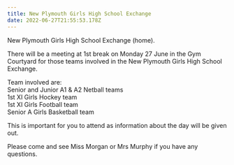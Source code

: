 ```yaml
---
title: New Plymouth Girls High School Exchange
date: 2022-06-27T21:55:53.178Z
---
```

New Plymouth Girls High School Exchange (home).

There will be a meeting at 1st break on Monday 27 June in the Gym Courtyard for those teams involved in the New Plymouth Girls High School Exchange.  

Team involved are:  
Senior and Junior A1 & A2 Netball teams  
1st XI Girls Hockey team  
1st XI Girls Football team  
Senior A Girls Basketball team



This is important for you to attend as information about the day will be given out.  

Please come and see Miss Morgan or Mrs Murphy if you have any questions.